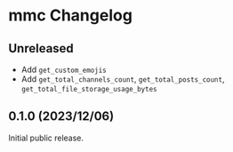 # mmc Changelog

## Unreleased

* Add `get_custom_emojis`
* Add `get_total_channels_count`, `get_total_posts_count`, `get_total_file_storage_usage_bytes`

## 0.1.0 (2023/12/06)

Initial public release.
